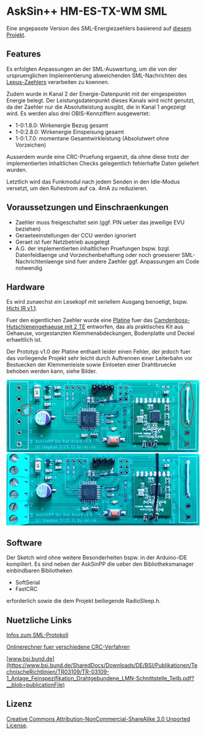 # AskSin++ HM-ES-TX-WM SML

Eine angepasste Version des SML-Energiezaehlers basierend auf [diesem Projekt](https://github.com/novag/HM-ES-TX-WM).



## Features

Es erfolgten Anpassungen an der SML-Auswertung, um die von der urspruenglichen Implementierung abweichenden SML-Nachrichten des [Lepus-Zaehlers](https://www.apator.com/de/produkte/strom/strommessung/moderne-messeinrichtung/lepus) verarbeiten zu koennen.

Zudem wurde in Kanal 2 der Energie-Datenpunkt mit der eingespeisten Energie belegt. Der Leistungsdatenpunkt dieses Kanals wird nicht genutzt, da der Zaehler nur die Absolutleistung ausgibt, die in Kanal 1 angezeigt wird. Es werden also drei OBIS-Kennziffern ausgewertet:  
* 1-0:1.8.0: Wirkenergie Bezug gesamt 
* 1-0:2.8.0: Wirkenergie Einspeisung gesamt 
* 1-0:1.7.0: momentane Gesamtwirkleistung (Absolutwert ohne Vorzeichen)

Ausserdem wurde eine CRC-Pruefung ergaenzt, da ohne diese trotz der implementierten inhaltlichen Checks gelegentlich fehlerhafte Daten geliefert wurden. 

Letztlich wird das Funkmodul nach jedem Senden in den Idle-Modus versetzt, um den Ruhestrom auf ca. 4mA zu reduzieren.



## Voraussetzungen und Einschraenkungen

-  Zaehler muss freigeschaltet sein (ggf. PIN ueber das jeweilige EVU beziehen)
-  Geraeteeinstellungen der CCU werden ignoriert
-  Geraet ist fuer Netzbetrieb ausgelegt
-  A.G. der implementierten inhaltlichen Pruefungen bspw. bzgl. Datenfeldlaenge und Vorzeichenbehaftung oder noch groesserer SML-Nachrichtenlaenge sind fuer andere Zaehler ggf. Anpassungen am Code notwendig



## Hardware
Es wird zunaechst ein Lesekopf mit seriellem Ausgang benoetigt, bspw. [Hichi IR v1.1](https://www.photovoltaikforum.com/thread/141332-neue-lesekopf-baus%C3%A4tze-ohne-smd-l%C3%B6ten/).

Fuer den eigentlichen Zaehler wurde eine [Platine](https://github.com/HMSteve/PCBs/tree/master/AskSinPP_DinRailBoard) fuer das [Camdenboss-Hutschienengehaeuse mit 2 TE](https://www.reichelt.de/leergehaeuse-58-x-36-x-90-mm-2-te-cb-hutkit-2-p133936.html) entworfen, das als praktisches Kit aus Gehaeuse, vorgestanzten Klemmenabdeckungen, Bodenplatte und Deckel erhaeltlich ist.

Der Prototyp v1.0 der Platine enthaelt leider einen Fehler, der jedoch fuer das vorliegende Projekt sehr leicht durch Auftrennen einer Leiterbahn vor Bestuecken der Klemmenleiste sowie Einloeten einer Drahtbruecke behoben werden kann, siehe Bilder.

![](https://github.com/HMSteve/PCBs/blob/master/AskSinPP_DinRailBoard/images/HM-ES-TX-WM_1.jpg)
![](https://github.com/HMSteve/PCBs/blob/master/AskSinPP_DinRailBoard/images/HM-ES-TX-WM_2.jpg)


## Software
Der Sketch wird ohne weitere Besonderheiten bspw. in der Arduino-IDE kompiliert. Es sind neben der AskSinPP die ueber den Bibliotheksmanager einbindbaren Bibliotheken
* SoftSerial
* FastCRC


erforderlich sowie die dem Projekt beiliegende RadioSleep.h.


## Nuetzliche Links

[Infos zum SML-Protokoll](http://www.stefan-weigert.de/php_loader/sml.php)

[Onlinerechner fuer verschiedene CRC-Verfahren](https://crccalc.com/)

[www.bsi.bund.de](https://www.bsi.bund.de/SharedDocs/Downloads/DE/BSI/Publikationen/TechnischeRichtlinien/TR03109/TR-03109-1_Anlage_Feinspezifikation_Drahtgebundene_LMN-Schnittstelle_Teilb.pdf?__blob=publicationFile)

## Lizenz

 [Creative Commons Attribution-NonCommercial-ShareAlike 3.0 Unported License](https://creativecommons.org/licenses/by-nc-sa/3.0/).

